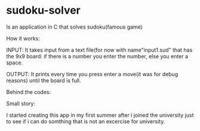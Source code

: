 # sudoku-solver
Is an application in C that solves sudoku(famous game)

How it works:

  INPUT:
    It takes input from a text file(for now with name"input1.sud" 
    that has the 9x9 board: if there is a number you enter 
    the number, else you enter a space.

  OUTPUT:
    It prints every time you press enter a move(it was for debug reasons)
    until the board is full.

  Behind the codes:
    
Small story:

  I started creating this app in my first summer after i joined the university
  just to see if i can do somthing that is not an excercise for university.
